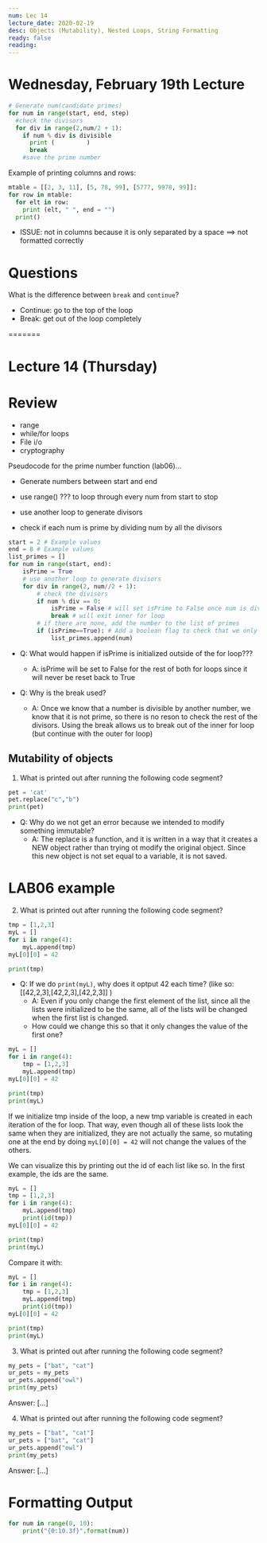 ```yaml
---
num: Lec 14
lecture_date: 2020-02-19
desc: Objects (Mutability), Nested Loops, String Formatting
ready: false
reading:
---
```


# Wednesday, February 19th Lecture

``` python
# Generate num(candidate primes)
for num in range(start, end, step)
  #check the divisors
  for div in range(2,num/2 + 1):
    if num % div is divisible
      print (         )
      break
    #save the prime number
```

Example of printing columns and rows:

``` python
mtable = [[2, 3, 11], [5, 78, 99], [5777, 9978, 99]]:
for row in mtable:
  for elt in row:
    print (elt, " ", end = "")
  print()
```
* ISSUE: not in columns because it is only separated by a space ==> not formatted correctly

# Questions

What is the difference between `break` and `continue`?
  * Continue: go to the top of the loop
  * Break: get out of the loop completely
  
=======


# Lecture 14 (Thursday)
# Review

* range
* while/for loops
* File i/o
* cryptography


Pseudocode for the prime number function (lab06)...

* Generate numbers between start and end

* use range() ??? to loop through every num from start to stop

* use another loop to generate divisors

* check if each num is prime by dividing num by all the divisors

```python
start = 2 # Example values
end = 8 # Example values
list_primes = []
for num in range(start, end):
    isPrime = True
    # use another loop to generate divisors
    for div in range(2, num//2 + 1):
        # check the divisors
        if num % div == 0:
            isPrime = False # will set isPrime to False once num is divisible by one of the divisors
            break # will exit inner for loop
        # if there are none, add the number to the list of primes
        if (isPrime==True): # Add a boolean flag to check that we only add the num to list if it is prime
            list_primes.append(num)
```           
* Q: What would happen if isPrime is initialized outside of the for loop???
    * A: isPrime will be set to False for the rest of both for loops since it will never be reset back to True

* Q: Why is the break used?
    * A: Once we know that a number is divisible by another number, we know that it is not prime, so there
    is no reson to check the rest of the divisors. Using the break allows us to break out of the inner for loop
    (but continue with the outer for loop)



## Mutability of objects

1. What is printed out after running the following code segment?

```python
pet = 'cat'
pet.replace("c","b")
print(pet)
```

* Q: Why do we not get an error because we intended to modify something immutable?
    * A: The replace is a function, and it is written in a way that it creates a NEW object rather than trying ot modify the original object. Since this new object is not set equal to a variable, it is not saved.


# LAB06 example
2. What is printed out after running the following code segment?

```python
tmp = [1,2,3]
myL = []
for i in range(4):
    myL.append(tmp)
myL[0][0] = 42

print(tmp)
```

* Q: If we do ```print(myL)```, why does it optput 42 each time? (like so: [[42,2,3],[42,2,3],[42,2,3]]  )
    * A: Even if you only change the first element of the list, since all the lists were initialized to be the same, all of the lists will be changed when the first list is changed. <br/>
    * How could we change this so that it only changes the value of the first one?

```python
myL = []
for i in range(4):
    tmp = [1,2,3]
    myL.append(tmp)
myL[0][0] = 42

print(tmp)
print(myL)

```
If we initialize tmp inside of the loop, a new tmp variable is created in each iteration of the for loop. That way, even though all of these lists look the same when they are initialized,
they are not actually the same, so mutating one at the end by doing ```myL[0][0] = 42``` will not change the values of the others.<br/>

We can visualize this by printing out the id of each list like so. In the first example, the ids are the same.


```python
myL = []
tmp = [1,2,3]
for i in range(4):
    myL.append(tmp)
    print(id(tmp))
myL[0][0] = 42

print(tmp)
print(myL)

```

Compare it with: 

```python
myL = []
for i in range(4):
    tmp = [1,2,3]
    myL.append(tmp)
    print(id(tmp))
myL[0][0] = 42

print(tmp)
print(myL)

```

3. What is printed out after running the following code segment?

```python
my_pets = ["bat", "cat"]
ur_pets = my_pets
ur_pets.append("owl")
print(my_pets)
```
Answer: [...]

4. What is printed out after running the following code segment?

```python
my_pets = ["bat", "cat"]
ur_pets = ["bat", "cat"]
ur_pets.append("owl")
print(my_pets)
```
Answer: [...]

# Formatting Output

```python
for num in range(0, 10):
    print("{0:10.3f}".format(num))
```
